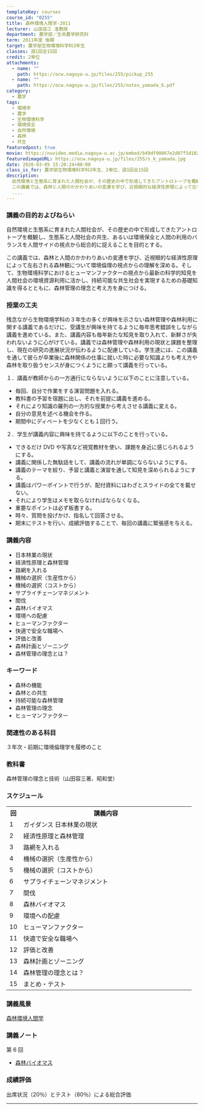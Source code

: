 ```yaml
---
templateKey: courses
course_id: "0255"
title: 森林環境人間学-2011
lecturer: 山田容三 准教授
department: 農学部／生命農学研究科
term: 2011年度 後期
target: 農学部生物環境科学科3年生
classes: 週1回全15回
credit: 2単位
attachments:
  - name: ""
    path: https://ocw.nagoya-u.jp/files/255/pickup_255
  - name: ""
    path: https://ocw.nagoya-u.jp/files/255/notes_yamada_6.pdf
category:
  - 農学
tags:
  - 環境学
  - 農学
  - 生物環境科学
  - 環境保全
  - 自然環境
  - 森林
  - 共生
featuredpost: true
movie: https://nuvideo.media.nagoya-u.ac.jp/embed/b49df90867e2d07f5d102e354f51144cf18d6e92
featuredimageURL: https://ocw.nagoya-u.jp/files/255/s_k_yamada.jpg
date: 2020-03-05 15:20:24+00:00
class_is_for: 農学部生物環境科学科3年生、2単位、週1回全15回
description:
  自然環境と生態系に育まれた人間社会が、その歴史の中で形成してきたアントロトープを概観し、生態系と人間社会の共生、あるいは環境保全と人間の利用のバランスを人間サイドの視点から総合的に捉えることを目的とする。
  この講義では、森林と人間のかかわりあいの変遷を学び、近視眼的な経済性原理によって左右される森林観について環境倫理の視点からの理解を深める。そして、生物環境科学におけるヒューマンファクターの視
  ....
---
```


### 講義の目的およびねらい

自然環境と生態系に育まれた人間社会が、その歴史の中で形成してきたアントロトープを概観し、生態系と人間社会の共生、あるいは環境保全と人間の利用のバランスを人間サイドの視点から総合的に捉えることを目的とする。

この講義では、森林と人間のかかわりあいの変遷を学び、近視眼的な経済性原理によって左右される森林観について環境倫理の視点からの理解を深める。そして、生物環境科学におけるヒューマンファクターの視点から最新の科学的知見を人間社会の環境資源利用に活かし、持続可能な共生社会を実現するための基礎知識を得るとともに、森林管理の理念と考え方を身につける。

### 授業の工夫

残念ながら生物環境学科の３年生の多くが興味を示さない森林管理や森林利用に関する講義であるだけに、受講生が興味を持てるように毎年思考錯誤をしながら講義を進めている。また、講義内容も毎年新たな知見を取り入れて、新鮮さが失われないように心がけている。講義では森林管理や森林利用の現状と課題を整理し、現在の研究の進展状況が伝わるように配慮している。学生達には、この講義を通して彼らが卒業後に森林関係の仕事に就いた時に必要な知識よりも考え方や森林を取り扱うセンスが身につくようにと願って講義を行っている。

１．講義が教師からの一方通行にならないように以下のことに注意している。

- 毎回、自分で作業をする演習問題を入れる。
- 教科書の予習を宿題に出し、それを前提に講義を進める。
- それにより知識の羅列の一方的な授業から考えさせる講義に変える。
- 自分の意見を述べる機会を作る。
- 期間中にディベートを少なくとも１回行う。 </ul>

２．学生が講義内容に興味を持てるように以下のことを行っている。

- できるだけ DVD や写真など視覚教材を使い、課題を身近に感じられるようにする。
- 講義に関係した無駄話をして、講義の流れが単調にならないようにする。
- 講義のテーマを絞り、予習と講義と演習を通して知見を深められるようにする。
- 講義はパワーポイントで行うが、配付資料にはわざとスライドの全てを載せない。
- それにより学生はメモを取らなければならなくなる。
- 重要なポイントは必ず板書する。
- 時々、質問を投げかけ、指名して回答させる。
- 期末にテストを行い、成績評価することで、毎回の講義に緊張感を与える。 </ul>

### 講義内容

- 日本林業の現状
- 経済性原理と森林管理
- 路網を入れる
- 機械の選択（生産性から）
- 機械の選択（コストから）
- サプライチェーンマネジメント
- 間伐
- 森林バイオマス
- 環境への配慮
- ヒューマンファクター
- 快適で安全な職場へ
- 評価と改善
- 森林計画とゾーニング
- 森林管理の理念とは？ </ul>

### キーワード

- 森林の機能
- 森林との共生
- 持続可能な森林管理
- 森林管理の理念
- ヒューマンファクター

### 関連性のある科目

３年次・前期に環境倫理学を履修のこと

### 教科書

森林管理の理念と技術（山田容三著、昭和堂）

<h3>スケジュール</h3>
<table class="basic" width="455">
<tr>
<th width="20" class="center">回</th>
<th width="435" class="center">講義内容</th>
</tr>
<tr>
<td width="20"  class="center">1</td>
<td>ガイダンス 日本林業の現状</td>
</tr>
<tr>
<td width="20"  class="center">2</td> 
<td>経済性原理と森林管理</td>
</tr>
<tr>
<td width="20"  class="center">3</td> 
<td>路網を入れる</td>
</tr>
<tr>
<td width="20"  class="center">4</td> 
<td>機械の選択（生産性から）</td>
</tr>
<tr>
<td width="20"  class="center">5</td> 
<td>機械の選択（コストから）</td>
</tr>
<tr>
<td width="20"  class="center">6</td> 
<td>サプライチェーンマネジメント</td>
</tr>
<tr>
<td  width="20"  class="center">7</td> 
<td>間伐</td>
</tr>
<tr>
<td  width="20"  class="center">8</td> 
<td>森林バイオマス</td>
</tr>
<tr>
<td width="20"  class="center">9</td> 
<td>環境への配慮</td>
</tr>
<tr>
<td  width="20"  class="center">10</td> 
<td>ヒューマンファクター</td>
</tr>
<tr>
<td width="20"  class="center">11</td> 
<td>快適で安全な職場へ</td>
</tr>
<tr>
<td width="20"  class="center">12</td> 
<td>評価と改善</td>
</tr>
<tr>
<td  width="20"  class="center">13</td> 
<td>森林計画とゾーニング</td>
</tr>
<tr>
<td  width="20"  class="center">14</td> 
<td>森林管理の理念とは？</td>
</tr>
<tr>
<td width="20"  class="center">15</td> 
<td>まとめ・テスト</td>
</tr>
</table>

### 講義風景

<a href="https://nuvideo.media.nagoya-u.ac.jp/embed/b49df90867e2d07f5d102e354f51144cf18d6e92" target="blank">森林環境人間学</a>

### 講義ノート

第 6 回

- [森林バイオマス](https://ocw.nagoya-u.jp/files/255/notes_yamada_6.pdf)

### 成績評価

出席状況（20％）とテスト（80％）による総合評価

---
